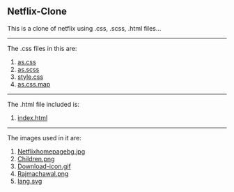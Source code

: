## Netflix-Clone
 This is a clone of netflix using .css, .scss, .html files...
 <br>
 <hr>
 The .css files in this are:
 <div>
 <ol>
   <li><a href="as.css">as.css</a></li>
   <li><a href="as.scss">as.scss</a></li>
   <li><a href="style.css">style.css</a></li>
   <li><a href="as.css.map">as.css.map</a></li>
 </ol>
 </div>
 <hr>
 The .html file included is:
 <ol>
   <li><a href="index.html">index.html</a></li>
 </ol>
 <hr>
 The images used in it are:
 <ol>
   <li><a href="assets/images/Netflixhomepagebg.jpg">Netflixhomepagebg.jpg</a></li>
   <li><a href="assets/images/children.png">Children.png</a></li>
   <li><a href="assets/images/download-icon.gif">Download-icon.gif</a></li>
   <li><a href="assets/images/rajmachawal.png">Rajmachawal.png</a></li>
   <li><a href="assets/images/lang.svg">lang.svg</a></li>
 </ol>
